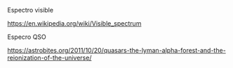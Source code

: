 Espectro visible

https://en.wikipedia.org/wiki/Visible_spectrum

Especro QSO

https://astrobites.org/2011/10/20/quasars-the-lyman-alpha-forest-and-the-reionization-of-the-universe/

